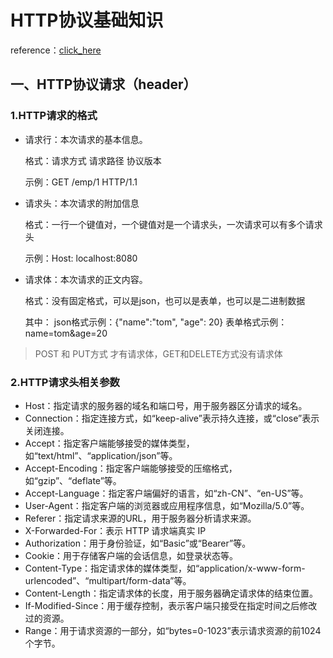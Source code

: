 # HTTP协议基础知识

reference：[click_here](https://blog.csdn.net/qq_52748334/article/details/136549949)

## 一、HTTP协议请求（header）

### 1.HTTP请求的格式

- 请求行：本次请求的基本信息。

  格式：请求方式 请求路径 协议版本

  示例：GET /emp/1 HTTP/1.1

  

- 请求头：本次请求的附加信息

  格式：一行一个键值对，一个键值对是一个请求头，一次请求可以有多个请求头

  示例：Host: localhost:8080

  

- 请求体：本次请求的正文内容。

  格式：没有固定格式，可以是json，也可以是表单，也可以是二进制数据

  其中：
  	json格式示例：{"name":"tom", "age": 20}
  	表单格式示例：name=tom&age=20

> POST 和 PUT方式 才有请求体，GET和DELETE方式没有请求体

### 2.HTTP请求头相关参数

- Host：指定请求的服务器的域名和端口号，用于服务器区分请求的域名。
- Connection：指定连接方式，如“keep-alive”表示持久连接，或“close”表示关闭连接。
- Accept：指定客户端能够接受的媒体类型，如“text/html”、“application/json”等。
- Accept-Encoding：指定客户端能够接受的压缩格式，如“gzip”、“deflate”等。
- Accept-Language：指定客户端偏好的语言，如“zh-CN”、“en-US”等。
- User-Agent：指定客户端的浏览器或应用程序信息，如“Mozilla/5.0”等。
- Referer：指定请求来源的URL，用于服务器分析请求来源。
- X-Forwarded-For：表示 HTTP 请求端真实 IP
- Authorization：用于身份验证，如“Basic”或“Bearer”等。
- Cookie：用于存储客户端的会话信息，如登录状态等。
- Content-Type：指定请求体的媒体类型，如“application/x-www-form-urlencoded”、“multipart/form-data”等。
- Content-Length：指定请求体的长度，用于服务器确定请求体的结束位置。
- If-Modified-Since：用于缓存控制，表示客户端只接受在指定时间之后修改过的资源。
- Range：用于请求资源的一部分，如“bytes=0-1023”表示请求资源的前1024个字节。


